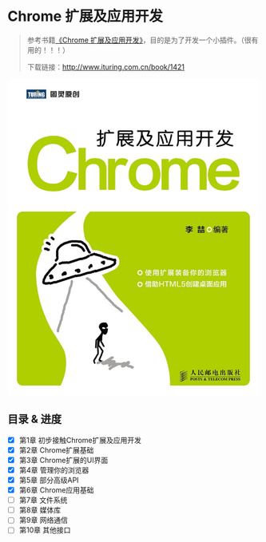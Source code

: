 # Chrome 扩展及应用开发

> 参考书籍[《Chrome 扩展及应用开发》](https://book.douban.com/subject/27086821/)，目的是为了开发一个小插件。（很有用的！！！）
>
> 下载链接：<http://www.ituring.com.cn/book/1421>

![Chrome 扩展及应用开发](assets/s27461678.jpg)

## 目录 & 进度

- [x] 第1章 初步接触Chrome扩展及应用开发
- [x] 第2章 Chrome扩展基础
- [x] 第3章 Chrome扩展的UI界面
- [x] 第4章 管理你的浏览器
- [x] 第5章 部分高级API
- [x] 第6章 Chrome应用基础
- [ ] 第7章 文件系统
- [ ] 第8章 媒体库
- [ ] 第9章 网络通信
- [ ] 第10章 其他接口